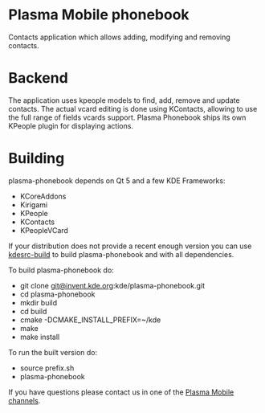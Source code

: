 # Plasma Mobile phonebook

Contacts application which allows adding, modifying and removing contacts.

# Backend

The application uses kpeople models to find, add, remove and update contacts.
The actual vcard editing is done using KContacts, allowing to use the full range of fields vcards support.
Plasma Phonebook ships its own KPeople plugin for displaying actions.

# Building

plasma-phonebook depends on Qt 5 and a few KDE Frameworks:
  - KCoreAddons
  - Kirigami
  - KPeople
  - KContacts
  - KPeopleVCard

If your distribution does not provide a recent enough version you can use [kdesrc-build](https://community.kde.org/Get_Involved/development#Set_up_kdesrc-build) to build plasma-phonebook and with all dependencies.

To build plasma-phonebook do:
  - git clone git@invent.kde.org:kde/plasma-phonebook.git
  - cd plasma-phonebook
  - mkdir build
  - cd build
  - cmake -DCMAKE_INSTALL_PREFIX=~/kde
  - make
  - make install

To run the built version do:
  - source prefix.sh
  - plasma-phonebook

If you have questions please contact us in one of the [Plasma Mobile channels](https://www.plasma-mobile.org/join/).
